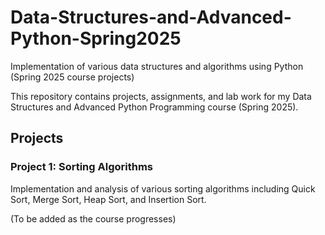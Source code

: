 # Data-Structures-and-Advanced-Python-Spring2025
Implementation of various data structures and algorithms using Python (Spring 2025 course projects)

This repository contains projects, assignments, and lab work for my Data Structures and Advanced Python Programming course (Spring 2025).

## Projects

### Project 1: Sorting Algorithms
Implementation and analysis of various sorting algorithms including Quick Sort, Merge Sort, Heap Sort, and Insertion Sort.

(To be added as the course progresses)
